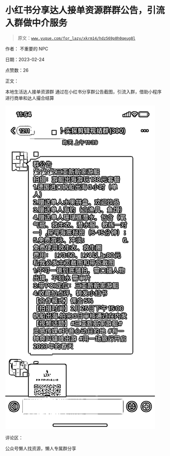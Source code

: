 # 小红书分享达人接单资源群群公告，引流入群做中介服务

> 原文：[`www.yuque.com/for_lazy/xkrm14/hdz569p0h0qeug8l`](https://www.yuque.com/for_lazy/xkrm14/hdz569p0h0qeug8l)



作者： 不重要的 NPC



日期：2023-02-24



点赞数：26



正文：



本地生活达人接单资源群 通过在小红书分享群公告截图，引流入群，借助小程序进行商单和达人撮合结算



![](img/3e80568381f282d5bbf60cc5dd7105fb.png)  

评论区：



公众号懒人找资源，懒人专属群分享

</ne-p>